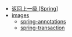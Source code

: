 - [返回上一级 [Spring]](系统设计/框架/Spring/)
- [images](系统设计/框架/Spring/images/)
  - [spring-annotations](系统设计/框架/Spring/images/spring-annotations/)
  - [spring-transaction](系统设计/框架/Spring/images/spring-transaction/)

